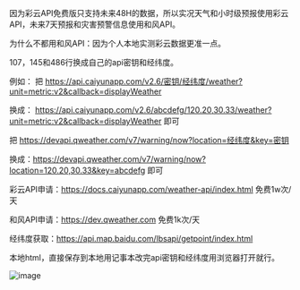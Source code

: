 因为彩云API免费版只支持未来48H的数据，所以实况天气和小时级预报使用彩云API，未来7天预报和灾害预警信息使用和风API。

为什么不都用和风API：因为个人本地实测彩云数据更准一点。

107，145和486行换成自己的api密钥和经纬度。

例如：
把 https://api.caiyunapp.com/v2.6/密钥/经纬度/weather?unit=metric:v2&callback=displayWeather

换成： https://api.caiyunapp.com/v2.6/abcdefg/120.20,30.33/weather?unit=metric:v2&callback=displayWeather 即可

把 https://devapi.qweather.com/v7/warning/now?location=经纬度&key=密钥

换成：https://devapi.qweather.com/v7/warning/now?location=120.20,30.33&key=abcdefg  即可

彩云API申请：https://docs.caiyunapp.com/weather-api/index.html 免费1w次/天

和风API申请：https://dev.qweather.com 免费1k次/天

经纬度获取：https://api.map.baidu.com/lbsapi/getpoint/index.html

本地html，直接保存到本地用记事本改完api密钥和经纬度用浏览器打开就行。

![image](https://github.com/user-attachments/assets/60f5549e-8ac0-4b8e-b361-e8da05309819)
